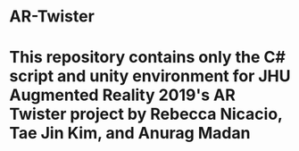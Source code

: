 # AR-Twister
# This repository contains only the C# script and unity environment for JHU Augmented Reality 2019's AR Twister project by Rebecca Nicacio, Tae Jin Kim, and Anurag Madan
